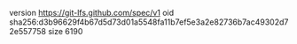 version https://git-lfs.github.com/spec/v1
oid sha256:d3b96629f4b67d5d73d01a5548fa11b7ef5e3a2e82736b7ac49302d72e557758
size 6190
